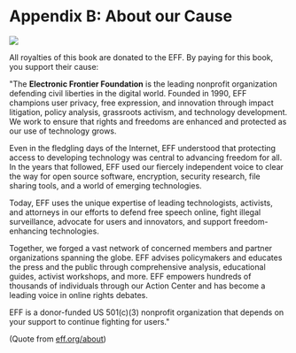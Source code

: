 
# Appendix B: About our Cause

![](images/42-backmatter/eff-logo-name-url.jpg)

All royalties of this book are donated to the EFF. By paying for this book, you support
their cause:

"The **Electronic Frontier Foundation** is the leading nonprofit organization defending civil liberties in the digital world. Founded in 1990, EFF champions user privacy, free expression, and innovation through impact litigation, policy analysis, grassroots activism, and technology development. We work to ensure that rights and freedoms are enhanced and protected as our use of technology grows.

Even in the fledgling days of the Internet, EFF understood that protecting access to developing technology was central to advancing freedom for all. In the years that followed, EFF used our fiercely independent voice to clear the way for open source software, encryption, security research, file sharing tools, and a world of emerging technologies.

Today, EFF uses the unique expertise of leading technologists, activists, and attorneys in our efforts to defend free speech online, fight illegal surveillance, advocate for users and innovators, and support freedom-enhancing technologies.

Together, we forged a vast network of concerned members and partner organizations spanning the globe. EFF advises policymakers and educates the press and the public through comprehensive analysis, educational guides, activist workshops, and more. EFF empowers hundreds of thousands of individuals through our Action Center and has become a leading voice in online rights debates.

EFF is a donor-funded US 501(c)(3) nonprofit organization that depends on your support to continue fighting for users."

(Quote from [eff.org/about](http://eff.org/about))
